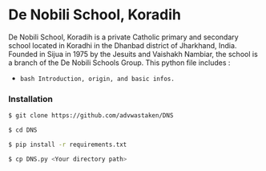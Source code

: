 # De Nobili School, Koradih

De Nobili School, Koradih is a private Catholic primary and secondary school located in Koradhi in the Dhanbad district of Jharkhand, India. Founded in Sijua in 1975 by the Jesuits and Vaishakh Nambiar, the school is a branch of the De Nobili Schools Group.
This python file includes :

- `bash Introduction, origin, and basic infos.`


### Installation

```bash
$ git clone https://github.com/advwastaken/DNS

$ cd DNS

$ pip install -r requirements.txt

$ cp DNS.py <Your directory path>
```
